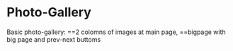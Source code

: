 # Photo-Gallery
Basic photo-gallery: 
==2 colomns of images at main page, 
==bigpage with big page and prev-next buttoms
